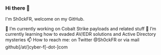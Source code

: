 ### Hi there 👋

I'm Sh0ckFR, welcome on my GitHub.

🔭 I’m currently working on Cobalt Strike payloads and related stuff
🌱 I’m currently learning how to evaded AV/EDR solutions and Active Directory mysteries
📫 How to reach me: on Twitter @Sh0ckFR or via mail github[/at/]cyber-f[-dot-]com
